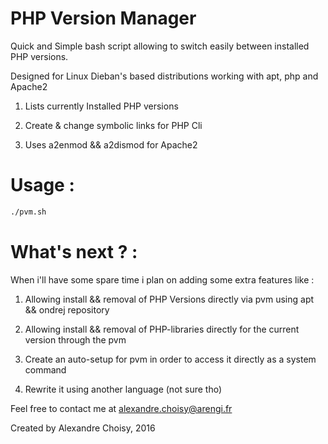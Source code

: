 # PHP Version Manager

Quick and Simple bash script allowing to switch easily between installed PHP versions.

Designed for Linux Dieban's based distributions working with apt, php and Apache2

1. Lists currently Installed PHP versions

2. Create & change symbolic links for PHP Cli

3. Uses a2enmod && a2dismod for Apache2

# Usage :

```bash
./pvm.sh
```

# What's next ? :

When i'll have some spare time i plan on adding some extra features like :

1. Allowing install && removal of PHP Versions directly via pvm using apt && ondrej repository

2. Allowing install && removal of PHP-libraries directly for the current version through the pvm

3. Create an auto-setup for pvm in order to access it directly as a system command

4. Rewrite it using another language (not sure tho)

Feel free to contact me at <alexandre.choisy@arengi.fr>

Created by Alexandre Choisy, 2016